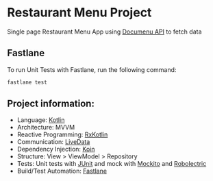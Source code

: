# Restaurant Menu Project

Single page Restaurant Menu App using [Documenu API](https://documenu.com) to fetch data

## Fastlane

To run Unit Tests with Fastlane, run the following command:

```bash
fastlane test
```

## Project information:
- Language: [Kotlin](https://developer.android.com/kotlin)  
- Architecture: MVVM  
- Reactive Programming: [RxKotlin](https://github.com/ReactiveX/RxKotlin)
- Communication: [LiveData](https://developer.android.com/topic/libraries/architecture/livedata)
- Dependency Injection: [Koin](https://github.com/InsertKoinIO/koin)  
- Structure: View > ViewModel > Repository
- Tests: Unit tests with [JUnit](https://developer.android.com/training/testing/unit-testing/local-unit-tests) and mock with [Mockito](https://github.com/mockito/mockito) and [Robolectric](https://github.com/robolectric/robolectric)  
- Build/Test Automation: [Fastlane](https://fastlane.tools/)  